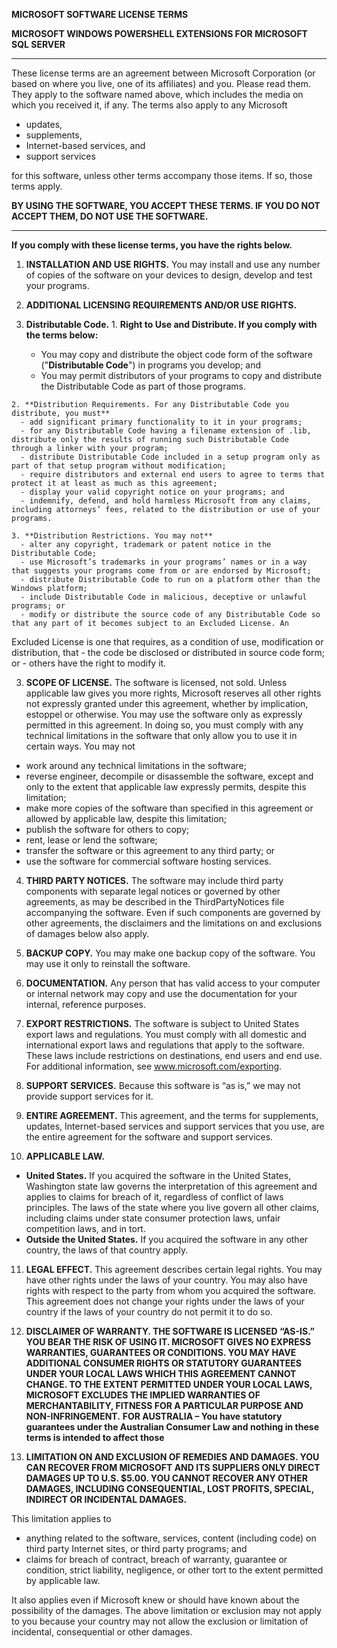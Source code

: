 **MICROSOFT SOFTWARE LICENSE TERMS**

**MICROSOFT WINDOWS POWERSHELL EXTENSIONS FOR MICROSOFT SQL SERVER**

------------------------------------------------------------------

These license terms are an agreement between Microsoft Corporation (or
based on where you live, one of its affiliates) and you. Please read
them. They apply to the software named above, which includes the media
on which you received it, if any. The terms also apply to any Microsoft

-   updates,
-   supplements,
-   Internet-based services, and
-   support services

for this software, unless other terms accompany those items. If so,
those terms apply.

**BY USING THE SOFTWARE, YOU ACCEPT THESE TERMS. IF YOU DO NOT ACCEPT THEM, DO NOT USE THE SOFTWARE.**

----------------------------------------------------------------------------------------------------
**If you comply with these license terms, you have the rights below.**

1. **INSTALLATION AND USE RIGHTS.** You may install and use any number of copies of the software on your devices to design, develop and test your programs.

2. **ADDITIONAL LICENSING REQUIREMENTS AND/OR USE RIGHTS.**

  1. **Distributable Code.**
    1. **Right to Use and Distribute. If you comply with the terms below:**
      - You may copy and distribute the object code form of the software ("**Distributable Code**") in programs you develop; and
      - You may permit distributors of your programs to copy and distribute the Distributable Code as part of those programs.

    2. **Distribution Requirements. For any Distributable Code you distribute, you must**
      - add significant primary functionality to it in your programs;
      - for any Distributable Code having a filename extension of .lib, distribute only the results of running such Distributable Code  through a linker with your program;
      - distribute Distributable Code included in a setup program only as part of that setup program without modification;
      - require distributors and external end users to agree to terms that protect it at least as much as this agreement;
      - display your valid copyright notice on your programs; and 
      - indemnify, defend, and hold harmless Microsoft from any claims, including attorneys’ fees, related to the distribution or use of your programs.

    3. **Distribution Restrictions. You may not**
      - alter any copyright, trademark or patent notice in the Distributable Code;
      - use Microsoft’s trademarks in your programs’ names or in a way that suggests your programs come from or are endorsed by Microsoft;
      - distribute Distributable Code to run on a platform other than the Windows platform;
      - include Distributable Code in malicious, deceptive or unlawful programs; or
      - modify or distribute the source code of any Distributable Code so that any part of it becomes subject to an Excluded License. An
 Excluded License is one that requires, as a condition of use, modification or distribution, that
        - the code be disclosed or distributed in source code form; or
        - others have the right to modify it.

3. **SCOPE OF LICENSE.** The software is licensed, not sold. Unless applicable law gives you more rights, Microsoft reserves all other rights not expressly granted under this agreement, whether by implication, estoppel or otherwise. You may use the software only as expressly permitted in this agreement. In doing so, you must comply with any technical limitations in the software that only allow you to use it in certain ways. You may not
  - work around any technical limitations in the software;
  - reverse engineer, decompile or disassemble the software, except and only to the extent that applicable law expressly permits, despite
 this limitation;
  - make more copies of the software than specified in this agreement or allowed by applicable law, despite this limitation;
  - publish the software for others to copy;
  - rent, lease or lend the software;
  - transfer the software or this agreement to any third party; or
  - use the software for commercial software hosting services.

4. **THIRD PARTY NOTICES.** The software may include third party components with separate legal notices or governed by other agreements, as may be described in the ThirdPartyNotices file accompanying the software. Even if such components are governed by other agreements, the disclaimers and the limitations on and exclusions of damages below also apply.

5. **BACKUP COPY.** You may make one backup copy of the software. You may use it only to reinstall the software.

6. **DOCUMENTATION.** Any person that has valid access to your computer or internal network may copy and use the documentation for your internal, reference purposes.

7. **EXPORT RESTRICTIONS.** The software is subject to United States export laws and regulations. You must comply with all domestic and international export laws and regulations that apply to the software. These laws include restrictions on destinations, end users and end use. For additional information, see www.microsoft.com/exporting.

8. **SUPPORT SERVICES.** Because this software is “as is,” we may not provide support services for it.

9. **ENTIRE AGREEMENT.** This agreement, and the terms for supplements, updates, Internet-based services and support services that you use, are the entire agreement for the software and support services.

10. **APPLICABLE LAW.**
  - **United States.** If you acquired the software in the United States, Washington state law governs the interpretation of this agreement and applies to claims for breach of it, regardless of conflict of laws principles. The laws of the state where you live govern all other claims, including claims under state consumer protection laws, unfair competition laws, and in tort.
  - **Outside the United States.** If you acquired the software in any other country, the laws of that country apply.

11. **LEGAL EFFECT.** This agreement describes certain legal rights. You may have other rights under the laws of your country. You may also have rights with respect to the party from whom you acquired the software. This agreement does not change your rights under the laws of your country if the laws of your country do not permit it to do so.

12. **DISCLAIMER OF WARRANTY. THE SOFTWARE IS LICENSED “AS-IS.” YOU BEAR THE RISK OF USING IT. MICROSOFT GIVES NO EXPRESS WARRANTIES, GUARANTEES OR CONDITIONS. YOU MAY HAVE ADDITIONAL CONSUMER RIGHTS OR STATUTORY GUARANTEES UNDER YOUR LOCAL LAWS WHICH THIS AGREEMENT CANNOT CHANGE. TO THE EXTENT PERMITTED UNDER YOUR LOCAL LAWS, MICROSOFT EXCLUDES THE IMPLIED WARRANTIES OF MERCHANTABILITY, FITNESS FOR A PARTICULAR PURPOSE AND NON-INFRINGEMENT.**
**FOR AUSTRALIA – You have statutory guarantees under the Australian Consumer Law and nothing in these terms is intended to affect those**


13. **LIMITATION ON AND EXCLUSION OF REMEDIES AND DAMAGES. YOU CAN RECOVER FROM MICROSOFT AND ITS SUPPLIERS ONLY DIRECT DAMAGES UP TO U.S. \$5.00. YOU CANNOT RECOVER ANY OTHER DAMAGES, INCLUDING CONSEQUENTIAL, LOST PROFITS, SPECIAL, INDIRECT OR INCIDENTAL DAMAGES.**

This limitation applies to
- anything related to the software, services, content (including code) on third party Internet sites, or third party programs; and
- claims for breach of contract, breach of warranty, guarantee or condition, strict liability, negligence, or other tort to the extent
 permitted by applicable law.

It also applies even if Microsoft knew or should have known about the possibility of the damages. The above limitation or exclusion may not apply to you because your country may not allow the exclusion or limitation of incidental, consequential or other damages.
